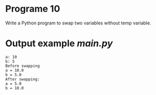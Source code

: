 # Programe 10
Write a Python program to swap two variables without temp variable.

# Output example *main.py*
```
a: 10
b: 5
Before swapping
a = 10.0
b = 5.0
After swapping:
a = 5.0
b = 10.0
```